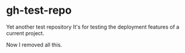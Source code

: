 # gh-test-repo
Yet another test repository
It's for testing the deployment features of a current project.

Now I removed all this.
